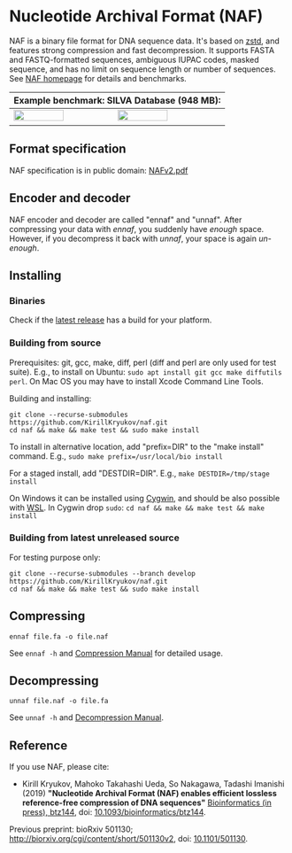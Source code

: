 # Nucleotide Archival Format (NAF)

NAF is a binary file format for DNA sequence data.
It's based on [zstd](http://www.zstd.net/), and features strong compression and fast decompression.
It supports FASTA and FASTQ-formatted sequences, ambiguous IUPAC codes, masked sequence,
and has no limit on sequence length or number of sequences. See [NAF homepage](http://kirill-kryukov.com/study/naf/) for details and benchmarks.

| Example benchmark: SILVA Database (948 MB): |
|---------------------------------------------|
| <img src="http://kirill-kryukov.com/study/naf/images/SILVA-ratio-vs-cd-speed-lin.svg" width="49%" height="49%"> <img src="http://kirill-kryukov.com/study/naf/images/SILVA-ratio-vs-d-speed-lin.svg" width="49%" height="49%"> |


## Format specification

NAF specification is in public domain: [NAFv2.pdf](NAFv2.pdf)

## Encoder and decoder

NAF encoder and decoder are called "ennaf" and "unnaf".
After compressing your data with _ennaf_, you suddenly have _enough_ space.
However, if you decompress it back with _unnaf_, your space is again _un-enough_.

## Installing

### Binaries

Check if the [latest release](https://github.com/KirillKryukov/naf/releases) has a build for your platform.

### Building from source

Prerequisites: git, gcc, make, diff, perl (diff and perl are only used for test suite).
E.g., to install on Ubuntu: `sudo apt install git gcc make diffutils perl`.
On Mac OS you may have to install Xcode Command Line Tools.

Building and installing:

```
git clone --recurse-submodules https://github.com/KirillKryukov/naf.git
cd naf && make && make test && sudo make install
```

To install in alternative location, add "prefix=DIR" to the "make install" command. E.g., `sudo make prefix=/usr/local/bio install`

For a staged install, add "DESTDIR=DIR". E.g., `make DESTDIR=/tmp/stage install`

On Windows it can be installed using [Cygwin](https://www.cygwin.com/),
and should be also possible with [WSL](https://docs.microsoft.com/en-us/windows/wsl/install-win10).
In Cygwin drop `sudo`: `cd naf && make && make test && make install`

### Building from latest unreleased source

For testing purpose only:
```
git clone --recurse-submodules --branch develop https://github.com/KirillKryukov/naf.git
cd naf && make && make test && sudo make install
```

## Compressing

`ennaf file.fa -o file.naf`

See `ennaf -h` and [Compression Manual](Compress.md) for detailed usage.

## Decompressing

`unnaf file.naf -o file.fa`

See `unnaf -h` and [Decompression Manual](Decompress.md).

## Reference

If you use NAF, please cite:

 * Kirill Kryukov, Mahoko Takahashi Ueda, So Nakagawa, Tadashi Imanishi (2019)
**"Nucleotide Archival Format (NAF) enables efficient lossless reference-free compression of DNA sequences"**
[Bioinformatics (in press), btz144](https://academic.oup.com/bioinformatics/advance-article/doi/10.1093/bioinformatics/btz144/5364265),
doi: [10.1093/bioinformatics/btz144](https://doi.org/10.1093/bioinformatics/btz144).

Previous preprint: bioRxiv 501130; http://biorxiv.org/cgi/content/short/501130v2, doi: [10.1101/501130](https://doi.org/10.1101/501130).
